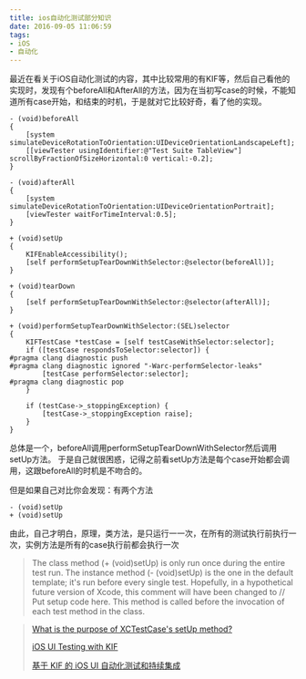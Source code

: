 ```yaml
---
title: ios自动化测试部分知识
date: 2016-09-05 11:06:59
tags: 
- iOS
- 自动化
---
```


最近在看关于iOS自动化测试的内容，其中比较常用的有KIF等，然后自己看他的实现时，发现有个beforeAll和AfterAll的方法，因为在当初写case的时候，不能知道所有case开始，和结束的时机，于是就对它比较好奇，看了他的实现。

<!--more-->

```
- (void)beforeAll
{
    [system simulateDeviceRotationToOrientation:UIDeviceOrientationLandscapeLeft];
    [[viewTester usingIdentifier:@"Test Suite TableView"] scrollByFractionOfSizeHorizontal:0 vertical:-0.2];
}

- (void)afterAll
{
    [system simulateDeviceRotationToOrientation:UIDeviceOrientationPortrait];
    [viewTester waitForTimeInterval:0.5];
}

+ (void)setUp
{
    KIFEnableAccessibility();
    [self performSetupTearDownWithSelector:@selector(beforeAll)];
}

+ (void)tearDown
{
    [self performSetupTearDownWithSelector:@selector(afterAll)];
}

+ (void)performSetupTearDownWithSelector:(SEL)selector
{
    KIFTestCase *testCase = [self testCaseWithSelector:selector];
    if ([testCase respondsToSelector:selector]) {
#pragma clang diagnostic push
#pragma clang diagnostic ignored "-Warc-performSelector-leaks"
        [testCase performSelector:selector];
#pragma clang diagnostic pop
    }

    if (testCase->_stoppingException) {
        [testCase->_stoppingException raise];
    }
}
```
总体是一个，beforeAll调用performSetupTearDownWithSelector然后调用setUp方法。
于是自己就很困惑，记得之前看setUp方法是每个case开始都会调用，这跟beforeAll的时机是不吻合的。

但是如果自己对比你会发现：有两个方法

	- (void)setUp
	+ (void)setUp
	
由此，自己才明白，原理，类方法，是只运行一一次，在所有的测试执行前执行一次，实例方法是所有的case执行前都会执行一次
> The class method (+ (void)setUp) is only run once during the entire test run.
The instance method (- (void)setUp) is the one in the default template; it's run before every single test. Hopefully, in a hypothetical future version of Xcode, this comment will have been changed to // Put setup code here. This method is called before the invocation of each test method in the class.

> [What is the purpose of XCTestCase's setUp method?](http://stackoverflow.com/questions/21038375/what-is-the-purpose-of-xctestcases-setup-method)
> 
> [iOS UI Testing with KIF](https://www.raywenderlich.com/61419/ios-ui-testing-with-kif)
> 
> [基于 KIF 的 iOS UI 自动化测试和持续集成](http://tech.meituan.com/iOS-UITest-KIF.html)